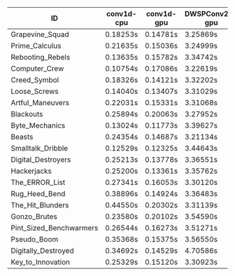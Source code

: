 |ID|conv1d-cpu|conv1d-gpu|DWSPConv2D-gpu|gemm-gpu|avg|
|-|-|-|-|-|-|
|Grapevine_Squad|0.18253s|0.14781s|3.25869s|1.91616s|1.37630s|
|Prime_Calculus|0.21635s|0.15036s|3.24999s|1.92210s|1.38470s|
|Rebooting_Rebels|0.13635s|0.15782s|3.34742s|1.93010s|1.39292s|
|Computer_Crew|0.10754s|0.17086s|3.22619s|2.06932s|1.39348s|
|Creed_Symbol|0.18326s|0.14121s|3.32202s|1.96466s|1.40279s|
|Loose_Screws|0.14040s|0.13407s|3.31029s|2.02998s|1.40369s|
|Artful_Maneuvers|0.22031s|0.15331s|3.31068s|1.96430s|1.41215s|
|Blackouts|0.25894s|0.20063s|3.27952s|1.92095s|1.41501s|
|Byte_Mechanics|0.13024s|0.11773s|3.39627s|2.02037s|1.41615s|
|Beasts|0.24354s|0.14687s|3.21134s|2.17225s|1.44350s|
|Smalltalk_Dribble|0.12529s|0.12325s|3.44643s|2.10103s|1.44900s|
|Digital_Destroyers|0.25213s|0.13778s|3.36551s|2.08720s|1.46066s|
|Hackerjacks|0.25200s|0.13361s|3.35762s|2.09952s|1.46069s|
|The_ERROR_List|0.27341s|0.16053s|3.30120s|2.14470s|1.46996s|
|Rug_Heed_Bend|0.38896s|0.14924s|3.36483s|2.11096s|1.50350s|
|The_Hit_Blunders|0.44550s|0.20302s|3.31139s|2.13627s|1.52404s|
|Gonzo_Brutes|0.23580s|0.20102s|3.54590s|2.17439s|1.53928s|
|Pint_Sized_Benchwarmers|0.26544s|0.16273s|3.51271s|2.23797s|1.54471s|
|Pseudo_Boom|0.35368s|0.15375s|3.56550s|2.12149s|1.54860s|
|Digitally_Destroyed|0.34692s|0.14529s|4.70586s|2.77143s|1.99238s|
|Key_to_Innovation|0.25329s|0.15120s|3.30923s|infs|infs|
